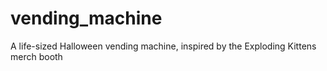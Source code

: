 # vending_machine
A life-sized Halloween vending machine, inspired by the Exploding Kittens merch booth
